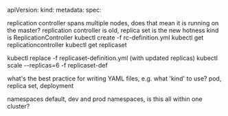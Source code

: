apiVersion:
kind:
metadata:
spec:

replication controller spans multiple nodes, does that mean it is running on the master?
replication controller is old, replica set is the new hotness
kind is ReplicationController
kubectl create -f rc-definition.yml
kubectl get replicationcontroller
kubectl get replicaset

kubectl replace -f replicaset-definition.yml (with updated replicas)
kubectl scale --replicas=6 -f replicaset-def

what's the best practice for writing YAML files, e.g. what 'kind' to use? pod, replica set, deployment

namespaces
default, dev and prod namespaces, is this all within one cluster?

